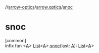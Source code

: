 //[arrow-optics](../../index.md)/[arrow.optics](index.md)/[snoc](snoc.md)

# snoc

[common]\
infix fun &lt;[A](snoc.md)&gt; [List](https://kotlinlang.org/api/latest/jvm/stdlib/kotlin.collections/-list/index.html)&lt;[A](snoc.md)&gt;.[snoc](snoc.md)(last: [A](snoc.md)): [List](https://kotlinlang.org/api/latest/jvm/stdlib/kotlin.collections/-list/index.html)&lt;[A](snoc.md)&gt;

